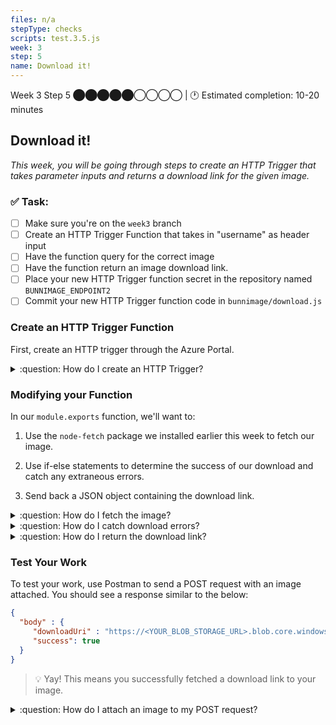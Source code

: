 ```yaml
---
files: n/a
stepType: checks
scripts: test.3.5.js
week: 3
step: 5
name: Download it!
---
```


Week 3 Step 5 ⬤⬤⬤⬤⬤◯◯◯◯ | 🕐 Estimated completion: 10-20 minutes

## Download it!
*This week, you will be going through steps to create an HTTP Trigger that takes parameter inputs and returns a download link for the given image.*

### ✅  Task:

- [ ]  Make sure you're on the `week3` branch
- [ ]  Create an HTTP Trigger Function that takes in "username" as header input
- [ ]  Have the function query for the correct image
- [ ]  Have the function return an image download link.
- [ ]  Place your new HTTP Trigger function secret in the repository named `BUNNIMAGE_ENDPOINT2`
- [ ]  Commit your new HTTP Trigger function code in `bunnimage/download.js`

### Create an HTTP Trigger Function

First, create an HTTP trigger through the Azure Portal.

<details>
<summary>:question: How do I create an HTTP Trigger?</summary>

See the **Create an HTTP trigger function** section [here](https://docs.microsoft.com/en-us/azure/azure-functions/functions-create-function-app-portal).

</details>

### Modifying your Function

In our `module.exports` function, we'll want to:

1. Use the `node-fetch` package we installed earlier this week to fetch our image.

2. Use if-else statements to determine the success of our download and catch any extraneous errors.

3. Send back a JSON object containing the download link.

<details>
<summary>:question: How do I fetch the image?</summary>

Outside of the main function, you'll first want to create a variable called `fetch` that calls your `node-fetch` package: `var fetch = require("node-fetch");`. 

Then, within your main function, you'll need to create references to your username as well as variables for `download`, `downloadpng`, and `downloadjpg`. Since we don't know whether the image is a png or jpeg file, we need to test for both.

```js
var username = req.headers['username'];
var download = ""
var downloadpng = "https://<YOUR_BLOB_STORAGE_URL>.blob.core.windows.net/images/" + username + ".png";
var downloadjpg = "https://<YOUR_BLOB_STORAGE_URL>.blob.core.windows.net/images/" + username + ".jpeg";
```

Finally, to fetch your image, call `fetch` asynchronously.

```js
let pngresp = await fetch(downloadpng, {
   method: 'GET',
})
let pngdata = await pngresp;

let jpgresp = await fetch(downloadjpg, {
   method: 'GET',
})
let jpgdata = await jpgresp;
```

</details>

<details>
<summary>:question: How do I catch download errors?</summary>

Your data will contain an attribute "status text" that lets you know if a blob doesn't exist. To use these to our advantage, we can create if-else statements that notify us if our `fetch` method was successful.

```js
if (pngdata.statusText == "The specified blob does not exist." && jpgdata.statusText == "The specified blob does not exist." ) {
   success = false;
   context.log("Does not exist: " + pngdata)
   context.log("Does not exist: " + jpgdata)
} else if (pngdata.statusText != "The specified blob does not exist.") {
   success = true;
   download = downloadpng
   context.log("Does exist: " + pngdata)
} else if (jpgdata.statusText != "The specified blob does not exist.") {
   success = true;
   download = downloadjpg
   context.log("Does exist: " + jpgdata)
}
```

</details>

<details>
<summary>:question: How do I return the download link?</summary>

To return the download link, just set `context.res` to a JSON object with your download link.

```js
context.res = {
      body: {
               "downloadUri" : download,
               "success": success,
      }
};
context.log(download);
context.done();
```

</details>

### Test Your Work

To test your work, use Postman to send a POST request with an image attached. You should see a response similar to the below:

```JSON
{
  "body" : {
     "downloadUri" : "https://<YOUR_BLOB_STORAGE_URL>.blob.core.windows.net/images/<USERNAME>.png",
     "success": true
  }
}
```
> 💡 Yay! This means you successfully fetched a download link to your image.


<details>
<summary>:question: How do I attach an image to my POST request?</summary>
</br>

1. Set your request method to `POST`.

![image](https://user-images.githubusercontent.com/49426183/120075487-4e669c00-c056-11eb-8049-d2e00c766525.png)

2. You will need to send body data with your request. The Body tab in Postman allows you to specify the data you need to send with a request. You can send various different types of body data to suit your API. Website forms often send data to APIs as multipart/form-data. You can replicate this in Postman using the form-data Body tab. Be sure to check File instead of Text, since we'll be posting an image instead of a JSON object.

![image](https://user-images.githubusercontent.com/49426183/120075704-393e3d00-c057-11eb-8d99-7dfe8d5fd584.png)

</details>
